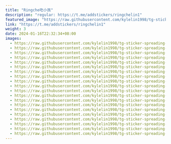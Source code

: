 ```yaml
---
title: "Ringche吃小孩"
description: "regular: https://t.me/addstickers/ringchelin1"
featured_image: "https://raw.githubusercontent.com/kylelin1998/tg-sticker-spreading-worldwide-images/main/img/3b6c81bb-bb54-41d0-a676-c8dcacd738ec.jpg"
link: "https://t.me/addstickers/ringchelin1"
weight: 3
date: 2024-01-16T22:32:34+08:00
images:
  - https://raw.githubusercontent.com/kylelin1998/tg-sticker-spreading-worldwide-images/main/img/3b6c81bb-bb54-41d0-a676-c8dcacd738ec.jpg
  - https://raw.githubusercontent.com/kylelin1998/tg-sticker-spreading-worldwide-images/main/img/1baf9d04-209e-4606-9232-3b3f8c368986.jpg
  - https://raw.githubusercontent.com/kylelin1998/tg-sticker-spreading-worldwide-images/main/img/e09144a1-52a9-410e-bc27-1b59e00b3a57.jpg
  - https://raw.githubusercontent.com/kylelin1998/tg-sticker-spreading-worldwide-images/main/img/a218cc9d-baf4-485a-a64c-f53c65d040b2.jpg
  - https://raw.githubusercontent.com/kylelin1998/tg-sticker-spreading-worldwide-images/main/img/0f84b355-1d43-4ea0-a9bd-fc8826a829a1.jpg
  - https://raw.githubusercontent.com/kylelin1998/tg-sticker-spreading-worldwide-images/main/img/8ca7a758-fe0a-455b-b736-9275a6243896.jpg
  - https://raw.githubusercontent.com/kylelin1998/tg-sticker-spreading-worldwide-images/main/img/d2910292-98dd-4426-9f8d-8a67d358f088.jpg
  - https://raw.githubusercontent.com/kylelin1998/tg-sticker-spreading-worldwide-images/main/img/98c6e9e6-6528-4734-803a-4c369e6c5ec1.jpg
  - https://raw.githubusercontent.com/kylelin1998/tg-sticker-spreading-worldwide-images/main/img/c3ba2040-a790-4e42-b956-c05b88ca4915.jpg
  - https://raw.githubusercontent.com/kylelin1998/tg-sticker-spreading-worldwide-images/main/img/4cc51d6c-0e24-42a4-96dd-0a7d86a5a05e.jpg
  - https://raw.githubusercontent.com/kylelin1998/tg-sticker-spreading-worldwide-images/main/img/c532b7dd-3161-4ec7-9ce3-7978d4aa6917.jpg
  - https://raw.githubusercontent.com/kylelin1998/tg-sticker-spreading-worldwide-images/main/img/10c697bc-3eec-4ca0-a171-d56353344466.jpg
  - https://raw.githubusercontent.com/kylelin1998/tg-sticker-spreading-worldwide-images/main/img/04bdac3a-26c5-43e1-af76-c80ac9759821.jpg
  - https://raw.githubusercontent.com/kylelin1998/tg-sticker-spreading-worldwide-images/main/img/552f5a34-a9f6-42f1-9ea6-5ca2afa32b60.jpg
  - https://raw.githubusercontent.com/kylelin1998/tg-sticker-spreading-worldwide-images/main/img/90049f90-d050-4427-8c9e-80177cfe1bb0.jpg
  - https://raw.githubusercontent.com/kylelin1998/tg-sticker-spreading-worldwide-images/main/img/c38c8c1e-128d-4273-8e2d-729f9064fc8d.jpg
  - https://raw.githubusercontent.com/kylelin1998/tg-sticker-spreading-worldwide-images/main/img/7aba3f0a-dedf-43a8-b4ea-a505944f3b12.jpg
  - https://raw.githubusercontent.com/kylelin1998/tg-sticker-spreading-worldwide-images/main/img/bd211937-4d67-4a86-bbbd-043b9cedc931.jpg
  - https://raw.githubusercontent.com/kylelin1998/tg-sticker-spreading-worldwide-images/main/img/46c88415-f33b-462f-8082-38cdedd8892b.jpg
  - https://raw.githubusercontent.com/kylelin1998/tg-sticker-spreading-worldwide-images/main/img/bc09e992-1d07-49f8-a611-9129549566dd.jpg
---
```

